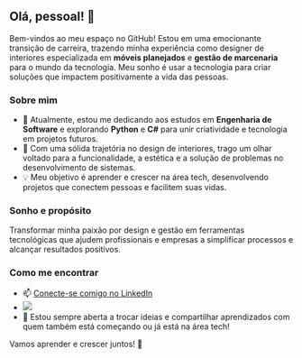 ## Olá, pessoal! 👋

Bem-vindos ao meu espaço no GitHub! Estou em uma emocionante transição de carreira, trazendo minha experiência como designer de interiores especializada em **móveis planejados** e **gestão de marcenaria** para o mundo da tecnologia. Meu sonho é usar a tecnologia para criar soluções que impactem positivamente a vida das pessoas.

### Sobre mim
- 🌱 Atualmente, estou me dedicando aos estudos em **Engenharia de Software** e explorando **Python** e **C#** para unir criatividade e tecnologia em projetos futuros.
- 🎨 Com uma sólida trajetória no design de interiores, trago um olhar voltado para a funcionalidade, a estética e a solução de problemas no desenvolvimento de sistemas.
- 💡 Meu objetivo é aprender e crescer na área tech, desenvolvendo projetos que conectem pessoas e facilitem suas vidas.

### Sonho e propósito
Transformar minha paixão por design e gestão em ferramentas tecnológicas que ajudem profissionais e empresas a simplificar processos e alcançar resultados positivos. 

### Como me encontrar
- 📫 [Conecte-se comigo no LinkedIn](https://www.linkedin.com/in/ariane-prado/)
- <a href="https://instagram.com/arianeprado_" target="_blank"><img loading="lazy" src="https://img.shields.io/badge/-Instagram-%23E4405F?style=for-the-badge&logo=instagram&logoColor=white" target="_blank"></a>
- 🌟 Estou sempre aberta a trocar ideias e compartilhar aprendizados com quem também está começando ou já está na área tech!

Vamos aprender e crescer juntos! 🚀
